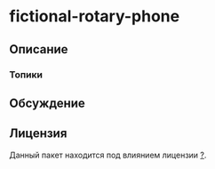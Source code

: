 # fictional-rotary-phone

## Описание

### Топики

## Обсуждение

## Лицензия
Данный пакет находится под влиянием лицензии [?](LICENSE).

